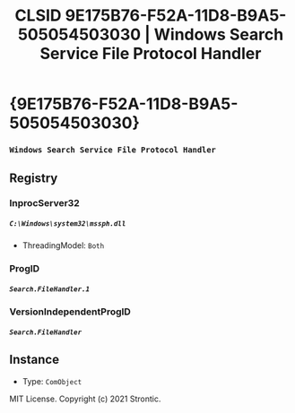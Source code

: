 ﻿---
title: "CLSID 9E175B76-F52A-11D8-B9A5-505054503030 | Windows Search Service File Protocol Handler"
excerpt: What is COM-Object CLSID 9E175B76-F52A-11D8-B9A5-505054503030?
---

# {9E175B76-F52A-11D8-B9A5-505054503030}

### `Windows Search Service File Protocol Handler`

## Registry


### InprocServer32

##### `C:\Windows\system32\mssph.dll`
* ThreadingModel: `Both`

### ProgID

##### `Search.FileHandler.1`

### VersionIndependentProgID

##### `Search.FileHandler`

## Instance

* Type: `ComObject`

MIT License. Copyright (c) 2021 Strontic.


